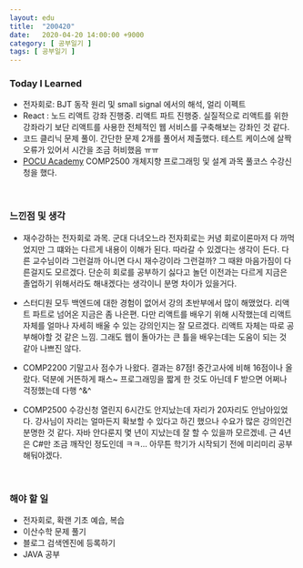 ```yaml
---
layout: edu
title:  "200420"
date:   2020-04-20 14:00:00 +9000
category: [ 공부일기 ]
tags: [ 공부일기 ]
---
```


### Today I Learned
* 전자회로: BJT 동작 원리 및 small signal 에서의 해석, 얼리 이펙트
* React : 노드 리액트 강좌 진행중. 리액트 파트 진행중. 실질적으로 리액트를 위한 강좌라기 보단 리액트를 사용한 전체적인 웹 서비스를 구축해보는 강좌인 것 같다.
* 코드 클리닉 문제 풀이. 간단한 문제 2개를 풀어서 제출했다. 테스트 케이스에 살짝 오류가 있어서 시간을 조금 허비했음 ㅠㅠ
* [POCU Academy](https://pocu.academy/ko) COMP2500 개체지향 프로그래밍 및 설계 과목 풀코스 수강신청을 했다.

<br>

### 느낀점 및 생각
* 재수강하는 전자회로 과목. 군대 다녀오느라 전자회로는 커녕 회로이론마저 다 까먹었지만 그 떄와는 다르게 내용이 이해가 된다. 따라갈 수 있겠다는 생각이 든다. 다른 교수님이라 그런걸까 아니면 다시 재수강이라 그런걸까? 그 때완 마음가짐이 다른걸지도 모르겠다. 단순히 회로를 공부하기 싫다고 놀던 이전과는 다르게 지금은 졸업하기 위해서라도 해내겠다는 생각이니 분명 차이가 있을거다.

* 스터디원 모두 백엔드에 대한 경험이 없어서 강의 초반부에서 많이 해맸었다. 리액트 파트로 넘어온 지금은 좀 나은편. 다만 리액트를 배우기 위해 시작했는데 리액트 자체를 얼마나 자세히 배울 수 있는 강의인지는 잘 모르겠다. 리액트 자체는 따로 공부해야할 것 같은 느낌. 그래도 웹이 돌아가는 큰 틀을 배우는데는 도움이 되는 것 같아 나쁘진 않다.

* COMP2200 기말고사 점수가 나왔다. 결과는 87점! 중간고사에 비해 16점이나 올랐다. 덕분에 거뜬하게 패스~ 프로그래밍을 짧게 한 것도 아닌데 F 받으면 어쩌나 걱정했는데 다행 ^&^

* COMP2500 수강신청 열린지 6시간도 안지났는데 자리가 20자리도 안남아있었다. 강사님이 자리는 얼마든지 확보할 수 있다고 하긴 했으나 수요가 많은 강의인건 분명한 것 같다. 자바 안다룬지 몇 년이 지났는데 잘 할 수 있을까 모르겠네. 근 4년은 C#만 조금 깨작인 정도인데 ㅋㅋ... 아무튼 학기가 시작되기 전에 미리미리 공부해둬야겠다.

<br>

### 해야 할 일
* 전자회로, 확랜 기초 예습, 복습
* 이산수학 문제 풀기
* 블로그 검색엔진에 등록하기
* JAVA 공부